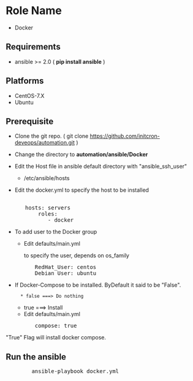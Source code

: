 Role Name
=========

* Docker

Requirements
------------

* ansible >= 2.0 ( **pip install ansible** )

Platforms
---------

  - CentOS-7.X
  - Ubuntu

Prerequisite
------------

* Clone the git repo. ( git clone https://github.com/initcron-deveops/automation.git )

* Change the directory to **automation/ansible/Docker**

* Edit the Host file in ansible default directory with "ansible_ssh_user"
  
	- /etc/ansible/hosts

* Edit the docker.yml to specify the host to be installed
    
<pre>    
	  hosts: servers
          roles:
             - docker
</pre>

* To add user to the Docker group
   
  - Edit defaults/main.yml

    to specify the user, depends on os_family
<pre>
         RedHat_User: centos
         Debian_User: ubuntu  
</pre>

* If Docker-Compose to be installed. ByDefault it said to be "False".
   
        * false ===> Do nothing
	* true  ===> Install

  - Edit defaults/main.yml

<pre>
         compose: true
</pre>

"True" Flag will install docker compose.


Run the ansible
---------------

<pre>
        ansible-playbook docker.yml
</pre> 
